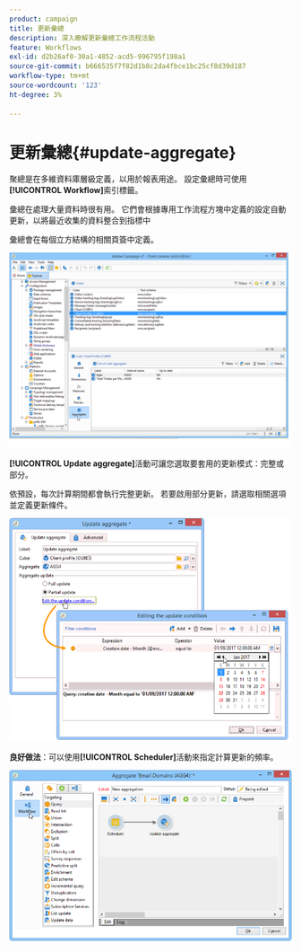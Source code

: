```yaml
---
product: campaign
title: 更新彙總
description: 深入瞭解更新彙總工作流程活動
feature: Workflows
exl-id: d2b26af0-30a1-4852-acd5-996795f198a1
source-git-commit: b666535f7f82d1b8c2da4fbce1bc25cf8d39d187
workflow-type: tm+mt
source-wordcount: '123'
ht-degree: 3%

---
```


# 更新彙總{#update-aggregate}



聚總是在多維資料庫層級定義，以用於報表用途。 設定彙總時可使用&#x200B;**[!UICONTROL Workflow]**&#x200B;索引標籤。

彙總在處理大量資料時很有用。 它們會根據專用工作流程方塊中定義的設定自動更新，以將最近收集的資料整合到指標中

彙總會在每個立方結構的相關頁簽中定義。

![](assets/s_advuser_cube_agregate_01.png)


**[!UICONTROL Update aggregate]**&#x200B;活動可讓您選取要套用的更新模式：完整或部分。

依預設，每次計算期間都會執行完整更新。 若要啟用部分更新，請選取相關選項並定義更新條件。

![](assets/s_advuser_cube_agregate_05.png)

**良好做法**：可以使用&#x200B;**[!UICONTROL Scheduler]**&#x200B;活動來指定計算更新的頻率。

![](assets/s_advuser_cube_agregate_04.png)
